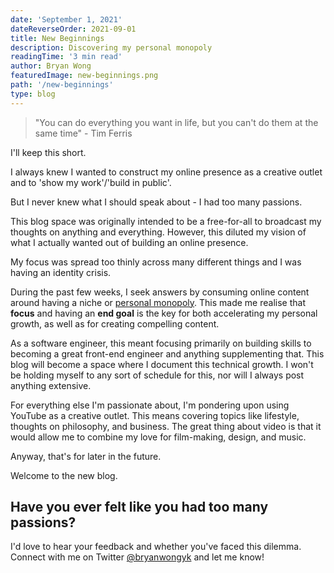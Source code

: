 ```yaml
---
date: 'September 1, 2021'
dateReverseOrder: 2021-09-01
title: New Beginnings
description: Discovering my personal monopoly
readingTime: '3 min read'
author: Bryan Wong
featuredImage: new-beginnings.png
path: '/new-beginnings'
type: blog
---
```


> "You can do everything you want in life, but you can't do them at the same time" - Tim Ferris

I'll keep this short.

I always knew I wanted to construct my online presence as a creative outlet and to 'show my work'/'build in public'.

But I never knew what I should speak about - I had too many passions.

This blog space was originally intended to be a free-for-all to broadcast my thoughts on anything and everything. However, this diluted my vision of what I actually wanted out of building an online presence.

My focus was spread too thinly across many different things and I was having an identity crisis.

During the past few weeks, I seek answers by consuming online content around having a niche or [personal monopoly](https://perell.com/note/build-a-personal-monopoly/). This made me realise that <b>focus</b> and having an <b>end goal</b> is the key for both accelerating my personal growth, as well as for creating compelling content.

As a software engineer, this meant focusing primarily on building skills to becoming a great front-end engineer and anything supplementing that. This blog will become a space where I document this technical growth. I won't be holding myself to any sort of schedule for this, nor will I always post anything extensive.

For everything else I'm passionate about, I'm pondering upon using YouTube as a creative outlet. This means covering topics like lifestyle, thoughts on philosophy, and business. The great thing about video is that it would allow me to combine my love for film-making, design, and music.

Anyway, that's for later in the future.

Welcome to the new blog.

## Have you ever felt like you had too many passions?

I'd love to hear your feedback and whether you've faced this dilemma. Connect with me on Twitter [@bryanwongyk](https://twitter.com/bryanwongyk) and let me know!
